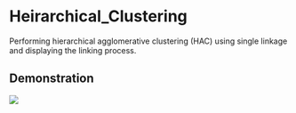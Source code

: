 # Heirarchical_Clustering
Performing hierarchical agglomerative clustering (HAC) using single linkage and displaying the linking process.

## Demonstration
![](cllustering.gif)
